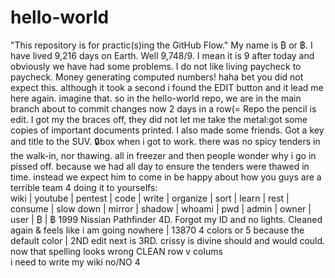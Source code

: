# hello-world
"This repository is for practic(s)ing the GitHub Flow." 
My name is ₿ or ฿. I have lived 9,216 days on Earth.
Well 9,748/9. I mean it is 9 after today and obviously we have had some problems. I do not like living paycheck to paycheck. Money generating computed numbers!
haha bet you did not expect this. although it took a second i found the EDIT button and it lead me here again. imagine that. so in the hello-world repo, we are in the main branch about to commit changes now 2 days in a row(=
Repo the pencil is edit. I got my the braces off, they did not let me take the metal\:got some copies of important documents printed. I also made some friends. Got a key and title to the SUV. 🔒box
when i got to work. there was no spicy tenders in the walk-in, nor thawing. all in freezer and then people wonder why i go in pissed off. because we had all day to ensure the tenders were thawed in time. instead we expect him to come in be happy about how you guys are a terrible team 4 doing it to yourselfs:\
wiki | youtube | pentest | code | write | organize | sort | learn | rest | consume | slow down | mirror | shadow | whoami | pwd | admin | owner | user | ₿ | ฿
1999 Nissian Pathfinder 4D. Forgot my ID and no lights. Cleaned again & feels like i am going nowhere | 13870 4 colors or 5 because the default color | 2ND edit next is 3RD. crissy is divine
should and would could. now that spelling looks wrong CLEAN
row v colums  
i need to write my wiki
no/NO
4
